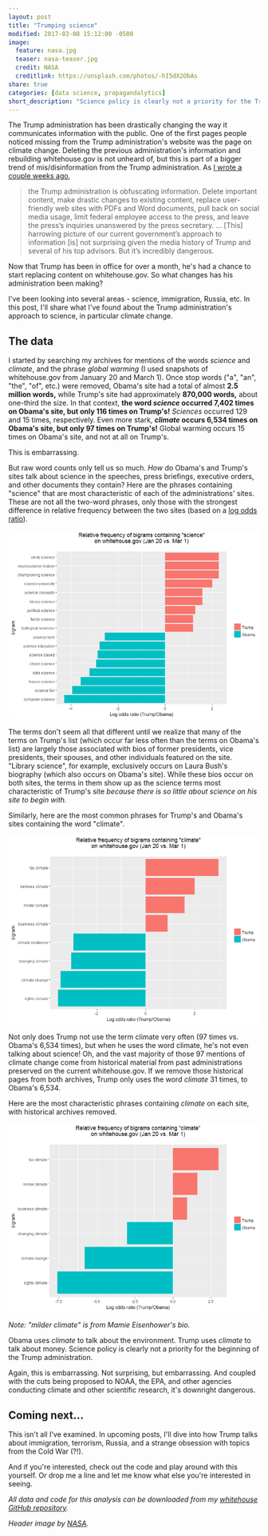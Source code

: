 ```yaml
---
layout: post
title: "Trumping science"
modified: 2017-03-08 15:12:00 -0500
image:
  feature: nasa.jpg
  teaser: nasa-teaser.jpg
  credit: NASA
  creditlink: https://unsplash.com/photos/-hI5dX2ObAs
share: true
categories: [data science, propagandalytics]
short_description: "Science policy is clearly not a priority for the Trump administration. Here are some stats."
---
```


The Trump administration has been drastically changing the way it communicates information with the public. One of the first pages people noticed missing from the Trump administration's website was the page on climate change. Deleting the previous administration's information and rebuilding whitehouse.gov is not unheard of, but this is part of a bigger trend of mis/disinformation from the Trump administration. As <a href="/2017/02/misinformation-trump-administration/" target="blank_">I wrote a couple weeks ago</a>,

> the Trump administration is obfuscating information. Delete important content, make drastic changes to existing content, replace user-friendly web sites with PDFs and Word documents, pull back on social media usage, limit federal employee access to the press, and leave the press’s inquiries unanswered by the press secretary. ... [This] harrowing picture of our current government’s approach to information [is] not surprising given the media history of Trump and several of his top advisors. But it’s incredibly dangerous.

Now that Trump has been in office for over a month, he's had a chance to start replacing content on whitehouse.gov. So what changes has his administration been making?

I've been looking into several areas - science, immigration, Russia, etc. In this post, I'll share what I've found about the Trump administration's approach to science, in particular climate change.

## The data

I started by searching my archives for mentions of the words *science* and *climate*, and the phrase *global warming* (I used snapshots of whitehouse.gov from January 20 and March 1). Once stop words ("a", "an", "the", "of", etc.) were removed, Obama's site had a total of almost **2.5 million words,** while Trump's site had approximately **870,000 words,** about one-third the size. In that context, **the word *science* occurred 7,402 times on Obama's site, but only 116 times on Trump's!** *Sciences* occurred 129 and 15 times, respectively. Even more stark, ***climate* occurs 6,534 times on Obama's site, but only 97 times on Trump's!** Global warming occurs 15 times on Obama's site, and not at all on Trump's.

This is embarrassing.

But raw word counts only tell us so much. *How* do Obama's and Trump's sites talk about science in the speeches, press briefings, executive orders, and other documents they contain? Here are the phrases containing "science" that are most characteristic of each of the administrations' sites. These are not all the two-word phrases, only those with the strongest difference in relative frequency between the two sites (based on a <a href="https://en.wikipedia.org/wiki/Odds_ratio" target="blank_">log odds ratio</a>).

<a href="/assets/images/science_mar1.png" target="blank_"><img src="/assets/images/science_mar1.png" alt="Top terms containing 'science' on whitehouse.gov, Trump vs. Obama, log odds ratio." /></a>

The terms don't seem all that different until we realize that many of the terms on Trump's list (which occur far less often than the terms on Obama's list) are largely those associated with bios of former presidents, vice presidents, their spouses, and other individuals featured on the site. "Library science", for example, exclusively occurs on Laura Bush's biography (which also occurs on Obama's site). While these bios occur on both sites, the terms in them show up as the science terms most characteristic of Trump's site *because there is so little about science on his site to begin with.*

Similarly, here are the most common phrases for Trump's and Obama's sites containing the word "climate".

<a href="/assets/images/climate_mar1.png" target="blank_"><img src="/assets/images/climate_mar1.png" alt="Top terms containing 'climate' on whitehouse.gov, Trump vs. Obama, log odds ratio." /></a>

Not only does Trump not use the term climate very often (97 times vs. Obama's 6,534 times), but when he uses the word climate, he's not even talking about science! Oh, and the vast majority of those 97 mentions of climate change come from historical material from past administrations preserved on the current whitehouse.gov. If we remove those historical pages from both archives, Trump only uses the word *climate* 31 times, to Obama's 6,534.

Here are the most characteristic phrases containing *climate* on each site, with historical archives removed.

<a href="/assets/images/climate_non_hist_mar1.png" target="blank_"><img src="/assets/images/climate_non_hist_mar1.png" alt="Top terms containing 'climate' on whitehouse.gov, Trump vs. Obama, log odds ratio, no historically preserved pages." /></a>

*Note: "milder climate" is from Mamie Eisenhower's bio.*

Obama uses *climate* to talk about the environment. Trump uses *climate* to talk about money. Science policy is clearly not a priority for the beginning of the Trump administration.

Again, this is embarrassing. Not surprising, but embarrassing. And coupled with the cuts being proposed to NOAA, the EPA, and other agencies conducting climate and other scientific research, it's downright dangerous.

## Coming next...

This isn't all I've examined. In upcoming posts, I'll dive into how Trump talks about immigration, terrorism, Russia, and a strange obsession with topics from the Cold War (?!).

And if you're interested, check out the code and play around with this yourself. Or drop me a line and let me know what else you're interested in seeing.

*All data and code for this analysis can be downloaded from my <a href="https://github.com/kshaffer/whitehouse" target="blank_">whitehouse GitHub repository</a>.*

*Header image by <a href="https://unsplash.com/photos/-hI5dX2ObAs" target="blank_">NASA</a>.*
